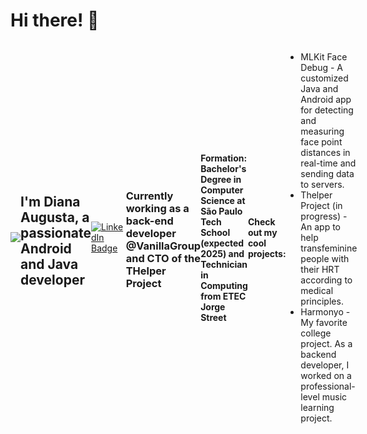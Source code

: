 ## <h1> Hi there! 👋 </h1>
<div style="display: flex; align-items: center;">
  <img src="https://media4.giphy.com/media/v1.Y2lkPTc5MGI3NjExa3J5MDdvYWtpdWdyajhmdDBuMTlzZ3VwMG40OGM3Ynd5ZTlrbTdvZyZlcD12MV9pbnRlcm5hbF9naWZfYnlfaWQmY3Q9Zw/mEhPCIDM2bTrl0XKTG/giphy.webp">
  <h2> I'm Diana Augusta, a passionate Android and Java developer </h2>
  <div id="badges">
  <a href="https://www.linkedin.com/in/diana-augusta-lima-80688622b">
    <img src="https://img.shields.io/badge/LinkedIn-blue?style=for-the-badge&logo=linkedin&logoColor=white" alt="LinkedIn Badge"/>
  </a>
</div>

<h3> Currently working as a back-end developer @VanillaGroup and CTO of the THelper Project </h3>
<h4> Formation: <b>Bachelor's Degree in Computer Science at São Paulo Tech School (expected 2025) and Technician in Computing from ETEC Jorge Street</b></h4>
<h4> Check out my cool projects: </h4>
<ul>
  <li>MLKit Face Debug - A customized Java and Android app for detecting and measuring face point distances in real-time and sending data to servers.</li>
  <li>Thelper Project (in progress) - An app to help transfeminine people with their HRT according to medical principles.</li>
  <li>Harmonyo - My favorite college project. As a backend developer, I worked on a professional-level music learning project.</li>
</ul>
<!--
**dianaaugusta/dianaaugusta** is a ✨ _special_ ✨ repository because its `README.md` (this file) appears on your GitHub profile.

Here are some ideas to get you started:

- 🔭 I’m currently working on ...
- 🌱 I’m currently learning ...
- 👯 I’m looking to collaborate on ...
- 🤔 I’m looking for help with ...
- 💬 Ask me about ...
- 📫 How to reach me: ...
- 😄 Pronouns: ...
- ⚡ Fun fact: ...
-->
